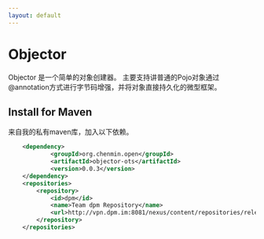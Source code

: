 ```yaml
---
layout: default
---
```


# [](#objector-1)Objector

Objector 是一个简单的对象创建器。
主要支持讲普通的Pojo对象通过\@annotation方式进行字节码增强，并将对象直接持久化的微型框架。

## [](#maven-install)Install for Maven

来自我的私有maven库，加入以下依赖。
```xml
	<dependency>
			<groupId>org.chenmin.open</groupId>
			<artifactId>objector-ots</artifactId>
			<version>0.0.3</version>
	</dependency>
	<repositories>
		<repository>
			<id>dpm</id>
			<name>Team dpm Repository</name>
			<url>http://vpn.dpm.im:8081/nexus/content/repositories/releases/</url>
		</repository>
	</repositories>
```
